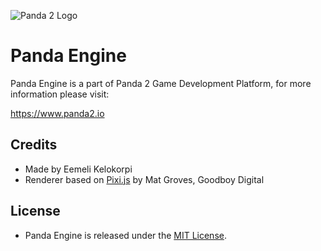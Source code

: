 ![Panda 2 Logo](http://panda2.io/img/logo2.png)

# Panda Engine

Panda Engine is a part of Panda 2 Game Development Platform, for more information please visit:

https://www.panda2.io

## Credits

- Made by Eemeli Kelokorpi
- Renderer based on [Pixi.js](http://www.pixijs.com) by Mat Groves, Goodboy Digital

## License

- Panda Engine is released under the [MIT License](http://opensource.org/licenses/MIT).
